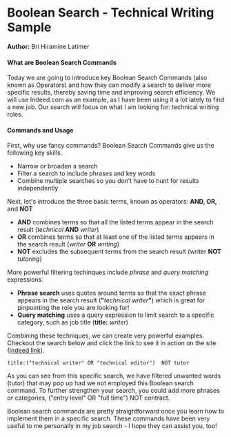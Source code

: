 # Boolean Search - Technical Writing Sample
**Author:** Bri Hiramine Latimer

#### What are Boolean Search Commands
Today we are going to introduce key Boolean Search Commands (also known as Operators) and how they can modify a search to deliver more specific results, thereby saving time and improving search efficiency. We will use Indeed.com as an example, as I have been using it a lot lately to find a new job. Our search will focus on what I am looking for: technical writing roles.

#### Commands and Usage
First, why use fancy commands?
Boolean Search Commands give us the following key skills. 
   - Narrow or broaden a search
   - Filter a search to include phrases and key words
   - Combine multiple searches so you don’t have to hunt for results independently 

Next, let's introduce the three basic terms, known as operators:
**AND, OR,** and **NOT**
 - **AND** combines terms so that all the listed terms appear in the search result (*technical* **AND** *writer*)
 - **OR** combines terms so that at least one of the listed terms appears in the search result (*writer* **OR** *writing*)
 - **NOT** excludes the subsequent terms from the search result (writer **NOT** *tutoring*)

More powerful filtering techinques include _phrase_ and _query matching_ expressions.
 - **Phrase search** uses quotes around terms so that the exact phrase appears in the search result (**"**_technical writer_**"**) which is great for pinpointing the role you are looking for!
 - **Query matching** uses a query expression to limit search to a specific category, such as job title (**title:** _writer_) 

Combining these techniques, we can create very powerful examples. Checkout the search below and click the link to see it in action on the site ([Indeed link](https://www.indeed.com/jobs?q=title%3A%28%22technical+writer%22+OR+%22technical+editor%22%29++NOT+tutor&l=Seattle%2C+WA&sort=date)).
```
title:("technical writer" OR "technical editor")  NOT tutor
```

As you can see from this specific search, we have filtered unwanted words (tutor) that may pop up had we not employed this Boolean search command. To further strengthen your search, you could add more phrases or categories, ("entry level" OR "full time") NOT contract. 

Boolean search commands are pretty straightforward once you learn how to implement them in a specific search. These commands have been very useful to me personally in my job search - I hope they can assist you, too!


